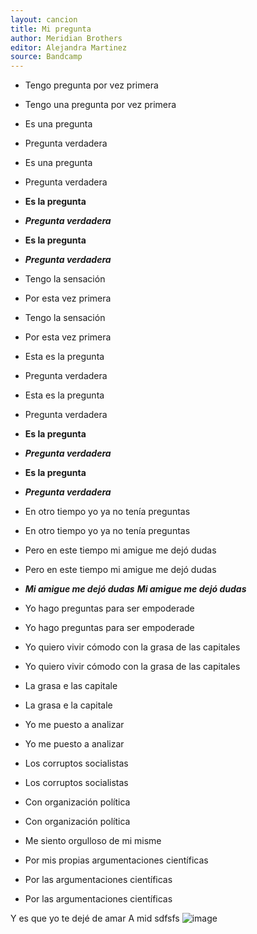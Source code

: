 ```yaml
---
layout: cancion
title: Mi pregunta
author: Meridian Brothers
editor: Alejandra Martinez
source: Bandcamp 
---
```


- Tengo pregunta por vez primera
- Tengo una pregunta por vez primera

- Es una pregunta
- Pregunta verdadera
- Es una pregunta
- Pregunta verdadera

- **Es la pregunta**
- ***Pregunta verdadera***
- **Es la pregunta**
- ***Pregunta verdadera***

- Tengo la sensación 
- Por esta vez primera
- Tengo la sensación 
- Por esta vez primera
- Esta es la pregunta
- Pregunta verdadera
- Esta es la pregunta 
- Pregunta verdadera

- **Es la pregunta**
- ***Pregunta verdadera***
- **Es la pregunta**
- ***Pregunta verdadera***

- En otro tiempo yo ya no tenía preguntas
- En otro tiempo yo ya no tenía preguntas
- Pero en este tiempo mi amigue me dejó dudas
- Pero en este tiempo mi amigue me dejó dudas

- ***Mi amigue me dejó dudas*** 
***Mi amigue me dejó dudas***

- Yo hago preguntas para ser empoderade
- Yo hago preguntas para ser empoderade
- Yo quiero vivir cómodo con la grasa de las capitales
- Yo quiero vivir cómodo con la grasa de las capitales


- La grasa e las capitale
- La grasa e la capitale 


- Yo me puesto a analizar
- Yo me puesto a analizar
- Los corruptos socialistas
- Los corruptos socialistas
- Con organización política
- Con organización política

- Me siento orgulloso de mi misme 
- Por mis propias argumentaciones científicas

- Por las argumentaciones científicas
- Por las argumentaciones científicas

Y es que yo te dejé de amar
A mid sdfsfs
![image](https://github.com/user-attachments/assets/19047248-4d74-47c0-8856-83dca38fb757)
